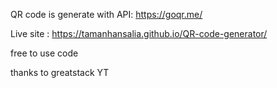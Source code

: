 QR code is generate with API: https://goqr.me/

Live site : https://tamanhansalia.github.io/QR-code-generator/

free to use code


thanks to greatstack YT 

